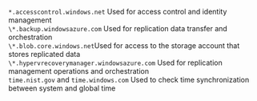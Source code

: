 ``*.accesscontrol.windows.net`` Used for access control and identity management<br>``\*.backup.windowsazure.com`` Used for replication data transfer and orchestration <br> ``\*.blob.core.windows.net``Used for access to the storage account that stores replicated data<br> ``\*.hypervrecoverymanager.windowsazure.com`` Used for replication management operations and orchestration<br>
``time.nist.gov`` and ``time.windows.com`` Used to check time synchronization between system and global time
